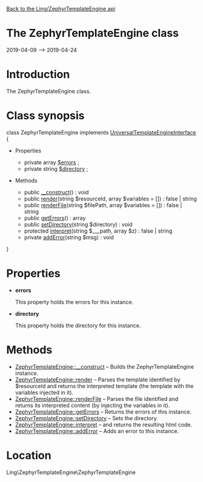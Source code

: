 [Back to the Ling/ZephyrTemplateEngine api](https://github.com/lingtalfi/ZephyrTemplateEngine/blob/master/doc/api/Ling/ZephyrTemplateEngine.md)



The ZephyrTemplateEngine class
================
2019-04-09 --> 2019-04-24






Introduction
============

The ZephyrTemplateEngine class.



Class synopsis
==============


class <span class="pl-k">ZephyrTemplateEngine</span> implements [UniversalTemplateEngineInterface](https://github.com/lingtalfi/UniversalTemplateEngine) {

- Properties
    - private array [$errors](#property-errors) ;
    - private string [$directory](#property-directory) ;

- Methods
    - public [__construct](https://github.com/lingtalfi/ZephyrTemplateEngine/blob/master/doc/api/Ling/ZephyrTemplateEngine/ZephyrTemplateEngine/__construct.md)() : void
    - public [render](https://github.com/lingtalfi/ZephyrTemplateEngine/blob/master/doc/api/Ling/ZephyrTemplateEngine/ZephyrTemplateEngine/render.md)(string $resourceId, array $variables = []) : false | string
    - public [renderFile](https://github.com/lingtalfi/ZephyrTemplateEngine/blob/master/doc/api/Ling/ZephyrTemplateEngine/ZephyrTemplateEngine/renderFile.md)(string $filePath, array $variables = []) : false | string
    - public [getErrors](https://github.com/lingtalfi/ZephyrTemplateEngine/blob/master/doc/api/Ling/ZephyrTemplateEngine/ZephyrTemplateEngine/getErrors.md)() : array
    - public [setDirectory](https://github.com/lingtalfi/ZephyrTemplateEngine/blob/master/doc/api/Ling/ZephyrTemplateEngine/ZephyrTemplateEngine/setDirectory.md)(string $directory) : void
    - protected [interpret](https://github.com/lingtalfi/ZephyrTemplateEngine/blob/master/doc/api/Ling/ZephyrTemplateEngine/ZephyrTemplateEngine/interpret.md)(string $___path, array $z) : false | string
    - private [addError](https://github.com/lingtalfi/ZephyrTemplateEngine/blob/master/doc/api/Ling/ZephyrTemplateEngine/ZephyrTemplateEngine/addError.md)(string $msg) : void

}




Properties
=============

- <span id="property-errors"><b>errors</b></span>

    This property holds the errors for this instance.
    
    

- <span id="property-directory"><b>directory</b></span>

    This property holds the directory for this instance.
    
    



Methods
==============

- [ZephyrTemplateEngine::__construct](https://github.com/lingtalfi/ZephyrTemplateEngine/blob/master/doc/api/Ling/ZephyrTemplateEngine/ZephyrTemplateEngine/__construct.md) &ndash; Builds the ZephyrTemplateEngine instance.
- [ZephyrTemplateEngine::render](https://github.com/lingtalfi/ZephyrTemplateEngine/blob/master/doc/api/Ling/ZephyrTemplateEngine/ZephyrTemplateEngine/render.md) &ndash; Parses the template identified by $resourceId and returns the interpreted template (the template with the variables injected in it).
- [ZephyrTemplateEngine::renderFile](https://github.com/lingtalfi/ZephyrTemplateEngine/blob/master/doc/api/Ling/ZephyrTemplateEngine/ZephyrTemplateEngine/renderFile.md) &ndash; Parses the file identified and returns its interpreted content (by injecting the variables in it).
- [ZephyrTemplateEngine::getErrors](https://github.com/lingtalfi/ZephyrTemplateEngine/blob/master/doc/api/Ling/ZephyrTemplateEngine/ZephyrTemplateEngine/getErrors.md) &ndash; Returns the errors of this instance.
- [ZephyrTemplateEngine::setDirectory](https://github.com/lingtalfi/ZephyrTemplateEngine/blob/master/doc/api/Ling/ZephyrTemplateEngine/ZephyrTemplateEngine/setDirectory.md) &ndash; Sets the directory.
- [ZephyrTemplateEngine::interpret](https://github.com/lingtalfi/ZephyrTemplateEngine/blob/master/doc/api/Ling/ZephyrTemplateEngine/ZephyrTemplateEngine/interpret.md) &ndash; and returns the resulting html code.
- [ZephyrTemplateEngine::addError](https://github.com/lingtalfi/ZephyrTemplateEngine/blob/master/doc/api/Ling/ZephyrTemplateEngine/ZephyrTemplateEngine/addError.md) &ndash; Adds an error to this instance.





Location
=============
Ling\ZephyrTemplateEngine\ZephyrTemplateEngine


